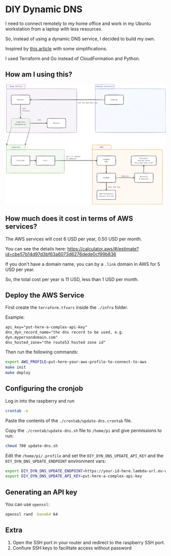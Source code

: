 # DIY Dynamic DNS

I need to connect remotely to my home office and work in my Ubuntu workstation
from a laptop with less resources.

So, instead of using a dynamic DNS service, I decided to build my own.

Inspired by [this article](https://aws.amazon.com/blogs/startups/how-to-build-a-serverless-dynamic-dns-system-with-aws/) with some simplifications.

I used Terraform and Go instead of CloudFormation and Python.

## How am I using this?

![How am I using this](docs/diydyndns.png)

## How much does it cost in terms of AWS services?

The AWS services will cost 6 USD per year, 0.50 USD per month.

You can see the details here: 
https://calculator.aws/#/estimate?id=cbe57b14d97d3bf63a6073d6276dede0cf99b836


If you don't have a domain name, you can by a `.link` domain in AWS for 5 USD
per year.

So, the total cost per year is 11 USD, less than 1 USD per month. 


## Deploy the AWS Service

First create the `terraform.tfvars` inside the `./infra`  folder.

Example:

```hcl
api_key="put-here-a-complex-api-key"
dns_dyn_record_name="the dns record to be used, e.g. dyn.mypersondomain.com"
dns_hosted_zone="the route53 hosted zone id"
```

Then run the following commands:

```sh
export AWS_PROFILE=put-here-your-aws-profile-to-connect-to-aws
make init
make deploy
```

## Configuring the cronjob

Log in into the raspberry and run

```sh
crontab -e
```

Paste the contents of the `./crontab/update-dns.crontab` file.

Copy the `./crontab/update-dns.sh` file to `/home/pi` and give permissions to run:

```sh
chmod 700 update-dns.sh
```

Edit the `/home/pi/.profile` and set the `DIY_DYN_DNS_UPDATE_API_KEY` and 
the `DIY_DYN_DNS_UPDATE_ENDPOINT` environment vars:

```sh
export DIY_DYN_DNS_UPDATE_ENDPOINT=https://your-id-here.lambda-url.eu-west-1.on.aws
export DIY_DYN_DNS_UPDATE_API_KEY=put-here-a-complex-api-key
```

## Generating an API key

You can use `openssl`:

```sh
openssl rand -base64 64
```

## Extra

1. Open the SSH port in your router and redirect to the raspberry SSH port.
2. Confiure SSH keys to facilitate access without password